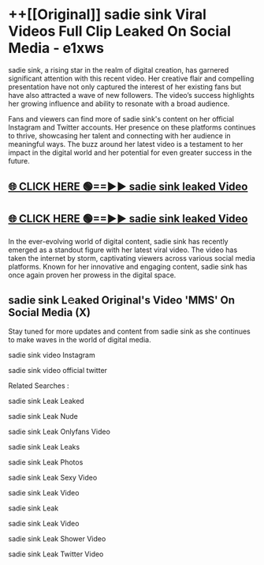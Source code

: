 # ++[[Original]] sadie sink Viral Videos Full Clip Leaked On Social Media - e1xws<br>

sadie sink, a rising star in the realm of digital creation, has garnered significant attention with this recent video. Her creative flair and compelling presentation have not only captured the interest of her existing fans but have also attracted a wave of new followers. The video’s success highlights her growing influence and ability to resonate with a broad audience.

Fans and viewers can find more of sadie sink's content on her official Instagram and Twitter accounts. Her presence on these platforms continues to thrive, showcasing her talent and connecting with her audience in meaningful ways. The buzz around her latest video is a testament to her impact in the digital world and her potential for even greater success in the future.


## [🌐 CLICK HERE 🟢==►► sadie sink leaked Video ](https://onlyclips.site?title=sadie_sink&ref=git)

## [🌐 CLICK HERE 🟢==►► sadie sink leaked Video ](https://onlyclips.site?title=sadie_sink&ref=git)


In the ever-evolving world of digital content, sadie sink has recently emerged as a standout figure with her latest viral video. The video has taken the internet by storm, captivating viewers across various social media platforms. Known for her innovative and engaging content, sadie sink has once again proven her prowess in the digital space.



## sadie sink L𝚎aked Original's Video 'MMS' On Social Media (X)


Stay tuned for more updates and content from sadie sink as she continues to make waves in the world of digital media.

sadie sink video Instagram

sadie sink video official twitter


Related Searches :

sadie sink Leak Leaked

sadie sink Leak Nude

sadie sink Leak Onlyfans Video

sadie sink Leak Leaks

sadie sink Leak Photos

sadie sink Leak Sexy Video

sadie sink Leak Video

sadie sink Leak

sadie sink Leak Video

sadie sink Leak Shower Video

sadie sink Leak Twitter Video

